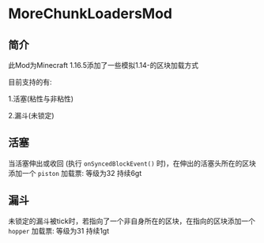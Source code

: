 # MoreChunkLoadersMod

## 简介

此Mod为Minecraft 1.16.5添加了一些模拟1.14-的区块加载方式

目前支持的有:

1.活塞(粘性与非粘性)

2.漏斗(未锁定)

## 活塞

当活塞伸出或收回 (执行 `onSyncedBlockEvent()` 时)，在伸出的活塞头所在的区块添加一个 `piston` 加载票: 等级为32 持续6gt

## 漏斗

未锁定的漏斗被tick时，若指向了一个非自身所在的区块，在指向的区块添加一个 `hopper` 加载票: 等级为31 持续1gt
